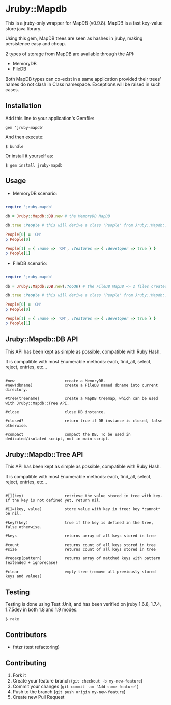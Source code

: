 # Jruby::Mapdb

This is a jruby-only wrapper for MapDB (v0.9.8). MapDB is a fast key-value store java library.

Using this gem, MapDB trees are seen as hashes in jruby, making persistence easy and cheap.

2 types of storage from MapDB are available through the API:
* MemoryDB
* FileDB

Both MapDB types can co-exist in a same application provided their trees' names do not clash in Class namespace. Exceptions will be raised in such cases.

## Installation

Add this line to your application's Gemfile:

    gem 'jruby-mapdb'

And then execute:

    $ bundle

Or install it yourself as:

    $ gem install jruby-mapdb

## Usage

* MemoryDB scenario:

~~~ ruby

require 'jruby-mapdb'

db = Jruby::Mapdb::DB.new # the MemoryDB MapDB

db.tree :People # this will derive a class 'People' from Jruby::Mapdb::Tree, usable as a Hash

People[0] = 'CM'
p People[0]

People[1] = { :name => 'CM', :features => { :developer => true } }
p People[1]

~~~

* FileDB scenario:

~~~ ruby

require 'jruby-mapdb'

db = Jruby::Mapdb::DB.new(:foodb) # the FileDB MapDB => 2 files created ('foodb' and 'foodb.p')

db.tree :People # this will derive a class 'People' from Jruby::Mapdb::Tree, usable as a Hash

People[0] = 'CM'
p People[0]

People[1] = { :name => 'CM', :features => { :developer => true } }
p People[1]

~~~

## Jruby::Mapdb::DB API

This API has been kept as simple as possible, compatible with Ruby Hash.

It is compatible with most Enumerable methods: each, find_all, select, reject, entries, etc...

~~~

#new                      create a MemoryDB.
#new(dbname)              create a FileDB named dbname into current directory.

#tree(treename)           create a MapDB treemap, which can be used with Jruby::Mapdb::Tree API.

#close                    close DB instance.

#closed?                  return true if DB instance is closed, false otherwise.

#compact                  compact the DB. To be used in dedicated/isolated script, not in main script.

~~~

## Jruby::Mapdb::Tree API

This API has been kept as simple as possible, compatible with Ruby Hash.

It is compatible with most Enumerable methods: each, find_all, select, reject, entries, etc...

~~~

#[](key)                  retrieve the value stored in tree with key. If the key is not defined yet, return nil.

#[]=(key, value)          store value with key in tree: key *cannot* be nil.

#key?(key)                true if the key is defined in the tree, false otherwise.

#keys                     returns array of all keys stored in tree

#count                    returns count of all keys stored in tree
#size                     returns count of all keys stored in tree

#regexp(pattern)          returns array of matched keys with pattern (extended + ignorecase)

#clear                    empty tree (remove all previously stored keys and values)

~~~

## Testing

Testing is done using Test::Unit, and has been verified on jruby 1.6.8, 1.7.4, 1.7.5dev in both 1.8 and 1.9 modes.

~~~
$ rake
~~~

## Contributors

* fntzr (test refactoring)

## Contributing

1. Fork it
2. Create your feature branch (`git checkout -b my-new-feature`)
3. Commit your changes (`git commit -am 'Add some feature'`)
4. Push to the branch (`git push origin my-new-feature`)
5. Create new Pull Request
